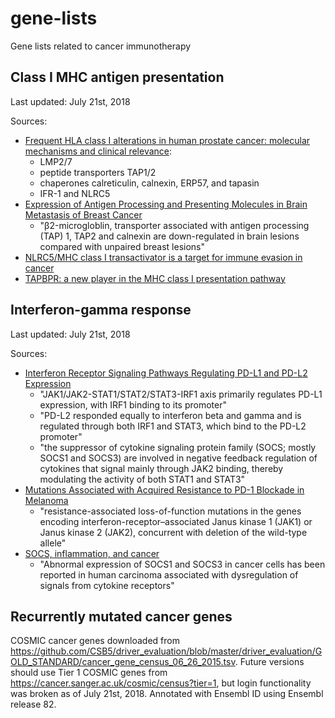 # gene-lists
Gene lists related to cancer immunotherapy

## Class I MHC antigen presentation

Last updated: July 21st, 2018

Sources:

* [Frequent HLA class I alterations in human prostate cancer: molecular mechanisms and clinical relevance](https://link.springer.com/article/10.1007/s00262-015-1774-5):
    * LMP2/7
    * peptide transporters TAP1/2
    * chaperones calreticulin, calnexin, ERP57, and tapasin
    * IFR-1 and NLRC5
* [Expression of Antigen Processing and Presenting Molecules in Brain Metastasis of Breast Cancer](https://www.ncbi.nlm.nih.gov/pmc/articles/PMC3365630/)
    * "β2-microgloblin, transporter associated with antigen processing (TAP) 1, TAP2 and calnexin are down-regulated in brain lesions compared with unpaired breast lesions"
* [NLRC5/MHC class I transactivator is a target for immune evasion in cancer](http://www.pnas.org/content/early/2016/05/05/1602069113.short)
* [TAPBPR: a new player in the MHC class I presentation pathway](https://www.ncbi.nlm.nih.gov/pubmed/25720504) 

## Interferon-gamma response

Last updated: July 21st, 2018

Sources:

* [Interferon Receptor Signaling Pathways Regulating PD-L1 and PD-L2 Expression](https://www.sciencedirect.com/science/article/pii/S2211124717305259)
   * "JAK1/JAK2-STAT1/STAT2/STAT3-IRF1 axis primarily regulates PD-L1 expression, with IRF1 binding to its promoter"
   * "PD-L2 responded equally to interferon beta and gamma and is regulated through both IRF1 and STAT3, which bind to the PD-L2 promoter"
   * "the suppressor of cytokine signaling protein family (SOCS; mostly SOCS1 and SOCS3) are involved in negative feedback regulation of cytokines that signal mainly through JAK2 binding, thereby modulating the activity of both STAT1 and STAT3" 
* [Mutations Associated with Acquired Resistance to PD-1 Blockade in Melanoma](https://www.nejm.org/doi/full/10.1056/NEJMoa1604958)
   * "resistance-associated loss-of-function mutations in the genes encoding interferon-receptor–associated Janus kinase 1 (JAK1) or Janus kinase 2 (JAK2), concurrent with deletion of the wild-type allele"
* [SOCS, inflammation, and cancer](https://www.ncbi.nlm.nih.gov/pmc/articles/PMC3772102/)
   * "Abnormal expression of SOCS1 and SOCS3 in cancer cells has been reported in human carcinoma associated with dysregulation of signals from cytokine receptors"

## Recurrently mutated cancer genes

COSMIC cancer genes downloaded from https://github.com/CSB5/driver_evaluation/blob/master/driver_evaluation/GOLD_STANDARD/cancer_gene_census_06_26_2015.tsv. Future versions should use Tier 1 COSMIC genes from https://cancer.sanger.ac.uk/cosmic/census?tier=1, but login functionality was broken as of July 21st, 2018. Annotated with Ensembl ID using Ensembl release 82. 
